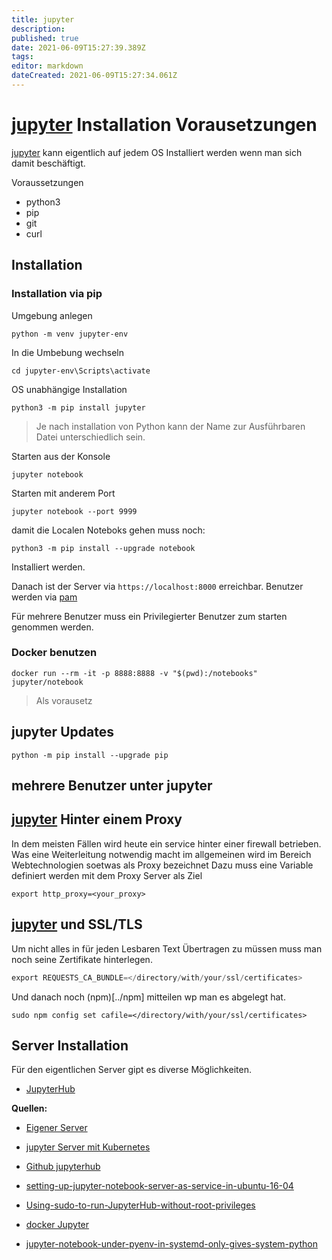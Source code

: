 ```yaml
---
title: jupyter
description: 
published: true
date: 2021-06-09T15:27:39.389Z
tags: 
editor: markdown
dateCreated: 2021-06-09T15:27:34.061Z
---
```


# [jupyter](https://jupyter.org/) Installation Vorausetzungen

[jupyter](https://jupyter.org/) kann eigentlich auf jedem OS Installiert werden wenn man sich damit beschäftigt.

Voraussetzungen

- python3
- pip
- git
- curl

## Installation

### Installation via pip

Umgebung anlegen

`python -m venv jupyter-env`

In die Umbebung wechseln

`cd jupyter-env\Scripts\activate`

OS unabhängige Installation

`python3 -m pip install jupyter`

> Je nach installation von Python kann der Name zur Ausführbaren Datei unterschiedlich sein.

Starten aus der Konsole

`jupyter notebook`

Starten mit anderem Port

`jupyter notebook --port 9999`

damit die Localen Noteboks gehen muss noch:

`python3 -m pip install --upgrade notebook`

Installiert werden.

Danach ist der Server via `https://localhost:8000` erreichbar. Benutzer werden via [pam](../pam)

Für mehrere Benutzer muss ein Privilegierter Benutzer zum starten genommen werden.

### Docker benutzen

`docker run --rm -it -p 8888:8888 -v "$(pwd):/notebooks" jupyter/notebook`

> Als vorausetz

## jupyter Updates

`python -m pip install --upgrade pip`

## mehrere Benutzer unter jupyter

## [jupyter](https://jupyter.org/) Hinter einem Proxy

In dem meisten Fällen wird heute ein service hinter einer firewall betrieben.
Was eine Weiterleitung notwendig macht im allgemeinen wird im Bereich Webtechnologien soetwas als Proxy bezeichnet
Dazu muss eine Variable definiert werden mit dem Proxy Server als Ziel

`export http_proxy=<your_proxy>`

## [jupyter](https://jupyter.org/) und SSL/TLS

Um nicht alles in für jeden Lesbaren Text Übertragen zu müssen muss man noch seine Zertifikate hinterlegen.

```s
export REQUESTS_CA_BUNDLE=</directory/with/your/ssl/certificates>
```

Und danach noch (npm)[../npm] mitteilen wp man es abgelegt hat.

`sudo npm config set cafile=</directory/with/your/ssl/certificates>`

## Server Installation

Für den eigentlichen Server gipt es diverse Möglichkeiten.

* [JupyterHub](../jupyterhub)

**Quellen:**

* [Eigener Server](https://tljh.jupyter.org/en/latest/#the-littlest-jupyterhub)

* [jupyter Server mit Kubernetes](https://z2jh.jupyter.org/en/stable/)

* [Github jupyterhub](https://github.com/jupyterhub/jupyterhub)

* [setting-up-jupyter-notebook-server-as-service-in-ubuntu-16-04](https://aichamp.wordpress.com/2017/06/13/setting-up-jupyter-notebook-server-as-service-in-ubuntu-16-04/)

* [Using-sudo-to-run-JupyterHub-without-root-privileges](https://github.com/jupyterhub/jupyterhub/wiki/Using-sudo-to-run-JupyterHub-without-root-privileges)

* [docker Jupyter](https://hub.docker.com/r/jupyterhub/jupyterhub/)

* [jupyter-notebook-under-pyenv-in-systemd-only-gives-system-python](https://stackoverflow.com/questions/50242491/jupyter-notebook-under-pyenv-in-systemd-only-gives-system-python)
